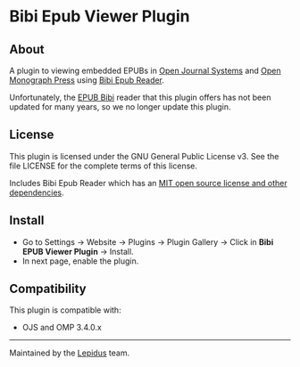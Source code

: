 # Bibi Epub Viewer Plugin

## About
A plugin to viewing embedded EPUBs in [Open Journal Systems](https://github.com/pkp/ojs) and [Open Monograph Press](https://github.com/pkp/omp) using [Bibi Epub Reader](https://github.com/satorumurmur/bibi).

Unfortunately, the [EPUB Bibi](https://github.com/satorumurmur/bibi) reader that this plugin offers has not been updated for many years, so we no longer update this plugin.

## License
This plugin is licensed under the GNU General Public License v3. See the file
LICENSE for the complete terms of this license.

Includes Bibi Epub Reader which has an [MIT open source license and other dependencies](https://github.com/satorumurmur/bibi#license).

## Install
 * Go to Settings -> Website -> Plugins ->  Plugin Gallery -> Click in **Bibi EPUB Viewer Plugin** -> Install.
 * In next page, enable the plugin.

## Compatibility
This plugin is compatible with:
* OJS and OMP 3.4.0.x
___
Maintained by the [Lepidus](https://github.com/lepidus) team.
